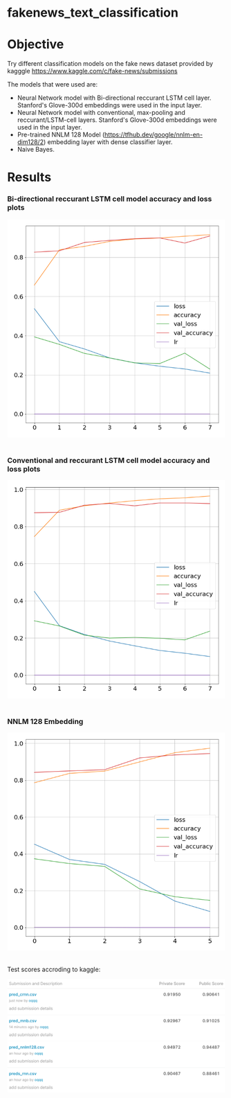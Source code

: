 # fakenews_text_classification

# Objective
Try different classification models on the fake news dataset provided by kagggle https://www.kaggle.com/c/fake-news/submissions

The models that were used are:
* Neural Network model with Bi-directional reccurant LSTM cell layer. Stanford's Glove-300d embeddings were used in the input layer.
* Neural Network model with conventional, max-pooling and reccurant/LSTM-cell layers. Stanford's Glove-300d embeddings were used in the input layer. 
* Pre-trained NNLM 128 Model (https://tfhub.dev/google/nnlm-en-dim128/2) embedding layer with dense classifier layer.
* Naive Bayes.

# Results

### Bi-directional reccurant LSTM cell model accuracy and loss plots
![Bi-directional reccurant LSTM cell model accuracy and loss plots](plots/history.png)
<br></br>
### Conventional and reccurant LSTM cell model accuracy and loss plots
![conventional and reccurant LSTM cell model accuracy and loss plots](plots/history_crnn.png)
<br></br>
### NNLM 128 Embedding
![NNLM 128 Embedding](plots/history2.png)
<br></br>

Test scores accroding to kaggle:

![Bi-directional reccurant LSTM cell model accuracy and loss plots](pred_results.PNG)
